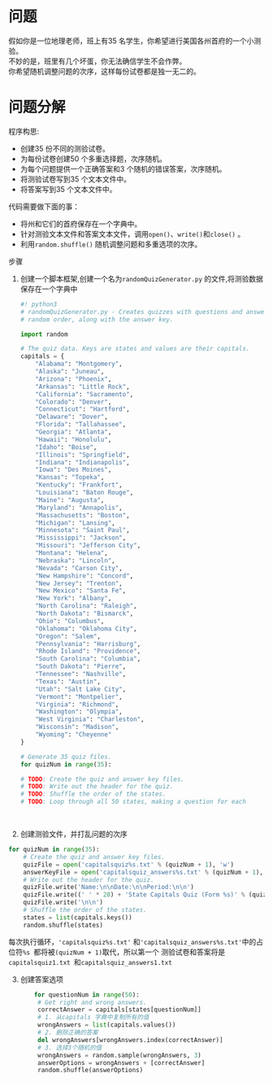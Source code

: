 # 问题

假如你是一位地理老师，班上有35 名学生，你希望进行美国各州首府的一个小测验。<br> 不妙的是，班里有几个坏蛋，你无法确信学生不会作弊。<br>你希望随机调整问题的次序，这样每份试卷都是独一无二的。

# 问题分解

程序构思:

- 创建35 份不同的测验试卷。
- 为每份试卷创建50 个多重选择题，次序随机。
- 为每个问题提供一个正确答案和3 个随机的错误答案，次序随机。
- 将测验试卷写到35 个文本文件中。
- 将答案写到35 个文本文件中。

代码需要做下面的事：

-  将州和它们的首府保存在一个字典中。
-  针对测验文本文件和答案文本文件，调用`open()`、`write()`和`close()` 。
-  利用`random.shuffle()` 随机调整问题和多重选项的次序。

步骤

1. 创建一个脚本框架,创建一个名为`randomQuizGenerator.py`  的文件,将测验数据保存在一个字典中

   ```python
   #! python3
   # randomQuizGenerator.py - Creates quizzes with questions and answers in
   # random order, along with the answer key.

   import random

   # The quiz data. Keys are states and values are their capitals.
   capitals = {
       "Alabama": "Montgomery",
       "Alaska": "Juneau",
       "Arizona": "Phoenix",
       "Arkansas": "Little Rock",
       "California": "Sacramento",
       "Colorado": "Denver",
       "Connecticut": "Hartford",
       "Delaware": "Dover",
       "Florida": "Tallahassee",
       "Georgia": "Atlanta",
       "Hawaii": "Honolulu",
       "Idaho": "Boise",
       "Illinois": "Springfield",
       "Indiana": "Indianapolis",
       "Iowa": "Des Moines",
       "Kansas": "Topeka",
       "Kentucky": "Frankfort",
       "Louisiana": "Baton Rouge",
       "Maine": "Augusta",
       "Maryland": "Annapolis",
       "Massachusetts": "Boston",
       "Michigan": "Lansing",
       "Minnesota": "Saint Paul",
       "Mississippi": "Jackson",
       "Missouri": "Jefferson City",
       "Montana": "Helena",
       "Nebraska": "Lincoln",
       "Nevada": "Carson City",
       "New Hampshire": "Concord",
       "New Jersey": "Trenton",
       "New Mexico": "Santa Fe",
       "New York": "Albany",
       "North Carolina": "Raleigh",
       "North Dakota": "Bismarck",
       "Ohio": "Columbus",
       "Oklahoma": "Oklahoma City",
       "Oregon": "Salem",
       "Pennsylvania": "Harrisburg",
       "Rhode Island": "Providence",
       "South Carolina": "Columbia",
       "South Dakota": "Pierre",
       "Tennessee": "Nashville",
       "Texas": "Austin",
       "Utah": "Salt Lake City",
       "Vermont": "Montpelier",
       "Virginia": "Richmond",
       "Washington": "Olympia",
       "West Virginia": "Charleston",
       "Wisconsin": "Madison",
       "Wyoming": "Cheyenne"
   }

   # Generate 35 quiz files.
   for quizNum in range(35):

   # TODO: Create the quiz and answer key files.
   # TODO: Write out the header for the quiz.
   # TODO: Shuffle the order of the states.
   # TODO: Loop through all 50 states, making a question for each

   ```

   ​

2.  创建测验文件，并打乱问题的次序

   ```python
   for quizNum in range(35):
       # Create the quiz and answer key files.
       quizFile = open('capitalsquiz%s.txt' % (quizNum + 1), 'w')
       answerKeyFile = open('capitalsquiz_answers%s.txt' % (quizNum + 1), 'w')
       # Write out the header for the quiz.
       quizFile.write('Name:\n\nDate:\n\nPeriod:\n\n')
       quizFile.write((' ' * 20) + 'State Capitals Quiz (Form %s)' % (quizNum + 1))
       quizFile.write('\n\n')
       # Shuffle the order of the states.
       states = list(capitals.keys())
       random.shuffle(states)
   ```

   每次执行循环，`'capitalsquiz%s.txt'` 和`'capitalsquiz_answers%s.txt'`中的占位符`%s `都将被`(quizNum + 1)`取代，所以第一个 测验试卷和答案将是`capitalsquiz1.txt `和`capitalsquiz_answers1.txt` 

3.  创建答案选项

   ```python
          for questionNum in range(50):
           # Get right and wrong answers.
           correctAnswer = capitals[states[questionNum]]
           # 1. 从capitals 字典中复制所有的值
           wrongAnswers = list(capitals.values())
           # 2. 删除正确的答案
           del wrongAnswers[wrongAnswers.index(correctAnswer)]
           # 3. 选择3个随机的值
           wrongAnswers = random.sample(wrongAnswers, 3)
           answerOptions = wrongAnswers + [correctAnswer]
           random.shuffle(answerOptions)
   ```

   ​

